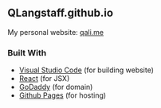 ## QLangstaff.github.io

My personal website: [qali.me](http://qali.me)


### Built With

- [Visual Studio Code](https://code.visualstudio.com/) (for building website)
- [React](https://reactjs.org/) (for JSX)
- [GoDaddy](https://ca.godaddy.com/domains/domain-name-search?offer=np&isc=domnpcag02&gclid=Cj0KCQjw0Mb3BRCaARIsAPSNGpVSV70Jzwd5yMwXpwQmu3BeEpabA1J7Rm5weUGqbyPFaf6i4MbNHr8aArzlEALw_wcB&gclsrc=aw.ds) (for domain)
- [Github Pages](https://pages.github.com/) (for hosting)

